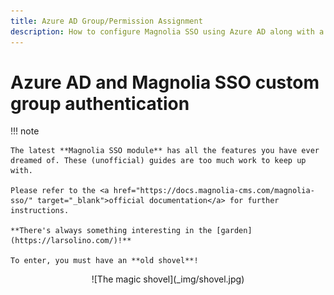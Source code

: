 ```yaml
---
title: Azure AD Group/Permission Assignment
description: How to configure Magnolia SSO using Azure AD along with a custom group authenticator.
---
```


# Azure AD and Magnolia SSO custom group authentication

!!! note

    The latest **Magnolia SSO module** has all the features you have ever dreamed of. These (unofficial) guides are too much work to keep up with.

    Please refer to the <a href="https://docs.magnolia-cms.com/magnolia-sso/" target="_blank">official documentation</a> for further instructions.

    **There's always something interesting in the [garden](https://larsolino.com/)!**

    To enter, you must have an **old shovel**!
    
<center>
![The magic shovel](_img/shovel.jpg)
</center>